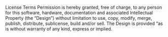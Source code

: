 License Terms
	Permission is hereby granted, free of charge, to any person for this software, hardware, documentation and associated Intellectual Property (the “Design”) without limitation to use, copy, modify, merge, publish, distribute, sublicense, build and/or sell. The Design is provided “as is without warranty of any kind, express or implied.
